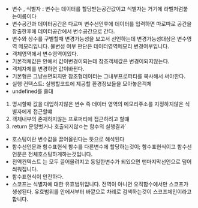 * 변수 , 식별자 : 변수는 데이터를 할당받는공간값이고 식별자는 거기에 라벨처럼붙는이름이다
* 변수공간과 데이터공간은 다르며 변수선언후에 데이터를 입력하면 따로따로 공간을창출한후에 데이터공간에서 변수공간으로 간다.
* 변수와 상수를 구별할때 변경가능성을 보고서 선언하는데 변경가능성대상은 변수영역 메모리입니다. 불변성 여부 판단은 데이터영역메모리 변경여부입니다.
* 객체영역에서 변수영역이있다. 
* 기본객체값은 안에서 값이변경이되는데 참조객체값은 변경이되지않는다.
* 객체자체를 변경하면 값이바뀐다.
*  기본형은 그냥쓰면되지만 참조형데이터는 그내부프로퍼티를 복사해서  써야한다.
* 실행 컨텍스트: 실행할코드에 제공할 환경정보들을 모아놓은객체
* undefined를  쓸대
1. 명시할때 값을 대입하지않은 변수 즉 데이터 영역의 메모리주소를 지정하지않은 식별자에게 접근할떄
2. 객체내부의 존재하지않는 프로퍼티에 접근하려고 할떄
3. return 문잉벗거나 호출되지않ㅇ는 함수의 실행결과`

* 호스팅이란 변수값을 끌어올린다는 뜻으로 해석된다
* 함수선언문과 함수표현식 함수를 다른변수에 할당하는것이; 함수표현식이고 함수선언문은 전체호스팅하게하는것입니다.
* 전역컨텍스트 는 모두 끌어올려지고 동일한변수가 되있으면 맨마지막선언으로 덮어씌워집니다.
* 함수표현식이 안전하다.
* 스코프는 식별자에 대한 유효범위입니다.  전역이 아니면 오직함수에서만 스코프가 생성된다. 유효범위를 안에서부터 바깥으로 차례로 검색하는것이 스코프체인이라고합니다.